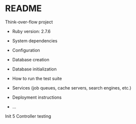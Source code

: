 # README

Think-over-flow project

* Ruby version: 2.7.6

* System dependencies

* Configuration

* Database creation

* Database initialization

* How to run the test suite

* Services (job queues, cache servers, search engines, etc.)

* Deployment instructions

* ...

Init 5 Controller testing
